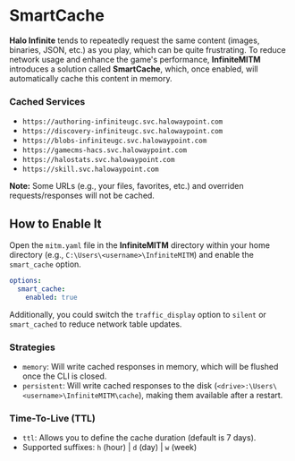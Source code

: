 # SmartCache

**Halo Infinite** tends to repeatedly request the same content (images, binaries, JSON, etc.) as you play, which can be quite frustrating. To reduce network usage and enhance the game's performance, **InfiniteMITM** introduces a solution called **SmartCache**, which, once enabled, will automatically cache this content in memory.

### Cached Services

-   `https://authoring-infiniteugc.svc.halowaypoint.com`
-   `https://discovery-infiniteugc.svc.halowaypoint.com`
-   `https://blobs-infiniteugc.svc.halowaypoint.com`
-   `https://gamecms-hacs.svc.halowaypoint.com`
-   `https://halostats.svc.halowaypoint.com`
-   `https://skill.svc.halowaypoint.com`

**Note:** Some URLs (e.g., your files, favorites, etc.) and overriden requests/responses will not be cached.

## How to Enable It

Open the `mitm.yaml` file in the **InfiniteMITM** directory within your home directory (e.g., `C:\Users\<username>\InfiniteMITM`) and enable the `smart_cache` option.

```yaml
options:
  smart_cache:
    enabled: true
```

Additionally, you could switch the `traffic_display` option to `silent` or `smart_cached` to reduce network table updates.

### Strategies

-   `memory`: Will write cached responses in memory, which will be flushed once the CLI is closed.
-   `persistent`: Will write cached responses to the disk (`<drive>:\Users\<username>\InfiniteMITM\cache`), making them available after a restart.

### Time-To-Live (TTL)

-   `ttl`: Allows you to define the cache duration (default is 7 days).
   - Supported suffixes: `h` (hour) | `d` (day) | `w` (week)
